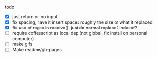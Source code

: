todo

- [x] just return on no input
- [x] fix spacing, have it insert spaces roughly the size of what it replaced
- [x] fix use of regex in receive(), just do normal replace? indexof?
- [ ] require coffeescript as local dep (not global, fix install on personal computer)
- [ ] make gifs
- [ ] Make readme/gh-pages